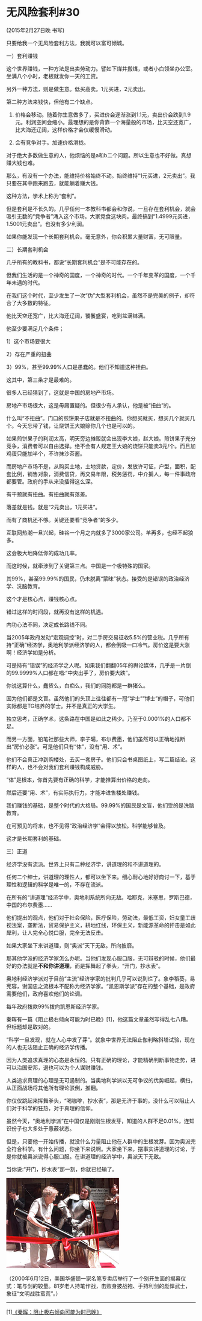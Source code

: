 # 无风险套利\#30

\(2015年2月27日晚 书写\)

只要给我一个无风险套利方法，我就可以富可倾城。

一）套利赚钱

这个世界赚钱，一种方法是出卖劳动力。譬如下煤井搬煤，或者小白领坐办公室。坐满八个小时，老板就发你一天的工资。

另外一种方法，则是做生意。低买高卖。1元买进，2元卖出。

第二种方法来钱快，但他有二个缺点。

1. 价格会移动。随着你生意做多了，买进价会逐渐涨到1.1元，卖出价会跌到1.9元。利润空间会缩小。最理想的是你背靠一个海量般的市场，比天空还宽广，比大海还辽阔，这样价格才会仅缓慢滑动。

2. 会有竞争对手。加速价格滑拢。

对于绝大多数做生意的人，他烦恼的是a和b二个问题。所以生意也不好做。真想赚大钱也难。

那么，有没有一个办法，能维持价格始终不动。始终维持“1元买进，2元卖出”。我只要在其中跑来跑去，就能躺着赚大钱。

这种方法，学术上称为“套利”。

但是套利是不长久的。几乎任何一本教科书都会和你说，一旦存在套利机会，就会吸引无数的“竞争者”涌入这个市场。大家竞食这块肉。最终搞到“1.4999元买进，1.5001元卖出”。也没有多少利润。

如果你能发现一个长期套利机会。毫无意外，你会积累大量财富，无可限量。

二）长期套利机会

几乎所有的教科书，都说“长期套利机会”是不可能存在的。

但我们生活的是一个神奇的国度，一个神奇的时代。一个千年变革的国度，一个千年未遇的时代。

在我们这个时代，至少发生了一次“伪”大型套利机会，虽然不是完美的例子，却符合了大多数的特征。

他比天空还宽广，比大海还辽阔，饕餮盛宴，吃到盆满钵满。

他至少要满足几个条件；

1）这个市场要很大

2）存在严重的扭曲

3）99%，甚至99.99%人口是愚蠢的。他们不知道这种扭曲。

这其中，第三条才是最难的。

很多人已经猜到了，这就是中国的房地产市场。

房地产市场很大，这是毋庸置疑的。但很少有人承认，他是被“扭曲”的。

什么叫“不扭曲”。门口的煎饼果子店就是不扭曲的。你想买就买，想买几个就买几个。今天忘带了钱，让烧饼王大娘赊你几个也是可以的。

如果煎饼果子的利润太高，明天旁边摊贩就会出现李大娘，赵大娘。煎饼果子充分竞争，消费者可以自由选择。绝不会有人规定王大娘的烧饼只能卖3元/个。而且加鸡蛋只能加半个，不许抹沙茶酱。

而房地产市场不是，从购买土地，土地贷款，定价，发放许可证，户型，面积，配套比例，销售对象，消费信贷，再交易年限，税务惩罚，中介掮人，每一件事政府都要管。政府的手从来没插得这么深。

有干预就有扭曲。有扭曲就有落差。

落差就是钱。就是“2元卖出，1元买进”。

而有了商机还不够。关键还要看“竞争者”的多少。

互联网热潮一旦兴起，硅谷一个月之内就多了3000家公司。羊再多，也经不起狼多。

这会极大地降低你的成功几率。

而这时候，就牵涉到了关键第三点。中国是一个极特殊的国家。

其99%，甚至99.99%的国民，仍未脱离“蒙昧”状态。接受的是错误的政治经济学、洗脑教育。

这个才是核心点，赚钱核心点。

错过这样的时间段，就再没有这样的机遇。

内功心法不同，决定成长路线不同。

当2005年政府发动“宏观调控”时，对二手房交易征收5.5%的营业税。几乎所有持“正确”经济学，奥地利学派经济学的人，都会倒吸一口冷气。房价这是要大涨啊！经济学如是分析。

可是持有“错误”的经济学之人呢。如果我们翻翻05年的舆论媒体，几乎是一片倒的99.9999%人口都在唱:“中央出手了，房价要大跌”。

你说这算什么，蠢货么，白痴么，我们的同胞都是一群猪么。

因为他们都是文盲。虽然他们的头顶上往往都有一冠“学士”“博士”的帽子，可他们实际都是TG培养的学士。并不是真正的大学生。

独立思考，正确学术，这条路在中国是如此之稀少。乃至于0.0001%的人口都不足。

而另一方面，铅笔社那些大师，李子暘，布尔费墨，他们虽然可以正确地推断出“房价必涨”。可是他们只有“体”，没有“用、术”。

他们不会真正冲到购楼处，去买一套房子。他们只会书桌图纸上，写二篇结论。这样的人，也不会对我们套利赚钱构成威胁。

“体”是根本，你首先要有正确的科学，才能推算出价格的走向。

然后还要“用、术”，有实际执行力，才能冲进售楼处赚钱。

我们赚钱的基础，是整个时代的大格局。99.99%的国民是文盲，他们受的是洗脑教育。

在可预见的将来，也不见得“政治经济学”会得以放松。科学能够普及。

这才是长期套利的基础。

三）正道

经济学没有流派。世界上只有二种经济学，讲道理的和不讲道理的。

任何二个绅士，讲道理的理性人，都可以坐下来。细心耐心地好好商讨一下，基于理性和逻辑的科学是唯一的，不存在流派。

在所有的“讲道理”经济学中，奥地利系统所向无敌。哈耶克，米塞思，罗斯巴德，中国的布尔费墨……

他们提出的观点，他们对于社会保险，医疗保险，劳动法，最低工资，妇女童工歧视法案，垄断法，贸易保护主义，耕地红线，环保主义，新能源革命的抨击是如此犀利，让人完全心悦口服，完全无法反击。

如果大家坐下来讲道理，则“奥派”天下无敌。所向披靡。

那其他学派的经济学家怎么办呢。当他们发现心服口服，无可辩驳的时候，他们最好的办法就是**不和你讲道理**，而是挥舞起了拳头，“开门，抄水表”。

奥地利经济学派对于目前“主流”经济学家的批判几乎可以说到烂了。象李稻葵，易宪容，谢国忠之流根本不配称为经济学家。“凯恩斯学派”存在的整个基础，是政府需要他们，政府喜欢他们的论调。

每年政府拨款99%拨向凯恩斯经济学家。

秦晖有一篇《阻止极右倾向可能为时已晚》\[1\]，他这篇文章虽然写得乱七八糟。但标题却是取对的。

“科学一旦发现，就在人心中发了芽”。就象中世界无法阻止伽利略斜塔试验，现在的人也无法阻止正确的经济学传播。

因为人类追求真理的心态是永恒的。只有正确的理论，才能精确判断事物走势，进可以治国安邦，退也可以为个人谋财赚钱。

人类追求真理的心理是无可遏制的。当奥地利学派以无可争议的优势崛起，横扫，从正面战场将其他所有理论驳倒，推翻。

你仅仅跳起来挥舞拳头，“喝咖啡，抄水表”，那是无济于事的。没什么可以阻止人们对于科学的狂热，对于真理的信仰。

虽然今天，“奥地利学派”在中国仅是刚刚生根发芽，知道的人群不足0.01%，连知识份子也大多处于愚蔽状态。

但是，只要他一开始传播，就没什么力量阻止他在人群中的生根发芽。因为奥派完全符合科学。有什么问题，你坐下来说啊。大家坐下来，摆事实讲道理的讨论，于是你就被奥派说得心服口服。在讲道理的经济学中，奥派天下无敌。

当你说:“开门，抄水表”那一刻，你就已经输了。

![](/assets/import.png)

（2000年6月12日，美国华盛顿一家名笔专卖店举行了一个别开生面的揭幕仪式：笔与剑的较量。81岁老人持笔作战，击败身披战袍、手持利剑的彪悍武士，象征“文明战胜蛮荒”。）

---

\[1\][《秦晖：阻止极右倾向可能为时已晚》](http://www.muslem.net.cn/bbs/article-12973-1.html)

